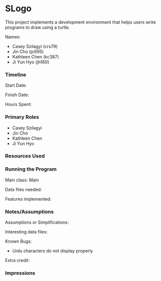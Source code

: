 SLogo
====

This project implements a development environment that helps users write programs to draw using a
turtle.

Names: 
- Casey Szilagyi (crs79)
- Jin Cho (jc695)
- Kathleen Chen (kc387)
- Ji Yun Hyo (jh160)

### Timeline

Start Date:

Finish Date:

Hours Spent:

### Primary Roles
- Casey Szilagyi
- Jin Cho
- Kathleen Chen
- Ji Yun Hyo

### Resources Used

### Running the Program

Main class: Main

Data files needed:

Features implemented:

### Notes/Assumptions

Assumptions or Simplifications:

Interesting data files:

Known Bugs:
- Urdu characters do not display properly

Extra credit:

### Impressions

